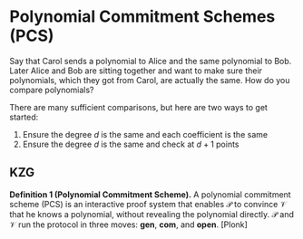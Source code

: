 # Polynomial Commitment Schemes (PCS)

Say that Carol sends a polynomial to Alice and the same polynomial to Bob. Later Alice and Bob are sitting together and want to make sure their polynomials, which they got from Carol, are actually the same. How do you compare polynomials?

There are many sufficient comparisons, but here are two ways to get started:

1. Ensure the degree $d$ is the same and each coefficient is the same
2. Ensure the degree $d$ is the same and check at $d+1$ points





## KZG

**Definition 1 (Polynomial Commitment Scheme).** A polynomial commitment scheme (PCS) is an interactive proof system that enables $\mathcal{P}$ to convince $\mathcal{V}$ that he knows a polynomial, without revealing the polynomial directly. $\mathcal{P}$ and $\mathcal{V}$ run the protocol in three moves: **gen**, **com**, and **open**. [Plonk]


